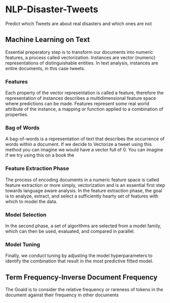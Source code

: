# NLP-Disaster-Tweets
Predict which Tweets are about real disasters and which ones are not

## Machine Learning on Text

Essential preperatory step is to transform our documents into numeric features, a process called vectorization.
Instances are vector (numeric) representations of distinguishable entities. In text analysis, instances are entire
documents, in this case tweets.

### Features
Each property of the vector representation is called a feature, therefore the representation of instances describes a multidimensional
feature space where predictions can be made. Features represent some real world attribute of the instance, a mapping or function applied to a combination of properties.

### Bag of Words

A bag-of-words is a representation of text that describes the occurrence of words within a document.
If we decide to Vectorize a tweet using this method you can imagine we would have a vector full of 0.
You can imagine if we try using this on a book the 

### Feature Extraction Phase
The process of encoding documents in a numeric feature space is called feature
extraction or more simply, vectorization and is an essential first step towards language aware analysis.
In the feature extraction phase, the goal is to analyze, extract, and select a sufficiently
hearty set of features with which to model the data.

### Model Selection
In the second phase, a set of algorithms are selected from a model family, which can then be used, evaluated, and compared
in parallel.

### Model Tuning

Finally, we conduct tuning by adjusting the model hyperparameters
to identify the combination that result in the most predictive fitted model.

## Term Frequency-Inverse Document Frequency

The Goald is to consider the relative frequency or rareness of tokens in
the document against their frequency in other documents